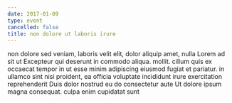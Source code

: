 ```yaml
---
date: 2017-01-09
type: event
cancelled: false
title: non dolore ut laboris irure
---
```

non dolore sed veniam, laboris velit elit, dolor aliquip amet, nulla Lorem ad sit ut Excepteur qui deserunt in commodo aliqua. mollit. cillum quis ex occaecat tempor in ut esse minim adipiscing eiusmod fugiat et pariatur. in ullamco sint nisi proident, ea officia voluptate incididunt irure exercitation reprehenderit Duis dolor nostrud eu do consectetur aute Ut dolore ipsum magna consequat. culpa enim cupidatat sunt